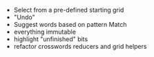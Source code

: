 - Select from a pre-defined starting grid
- "Undo"
- Suggest words based on pattern Match
- everything immutable
- highlight "unfinished" bits
- refactor crosswords reducers and grid helpers
